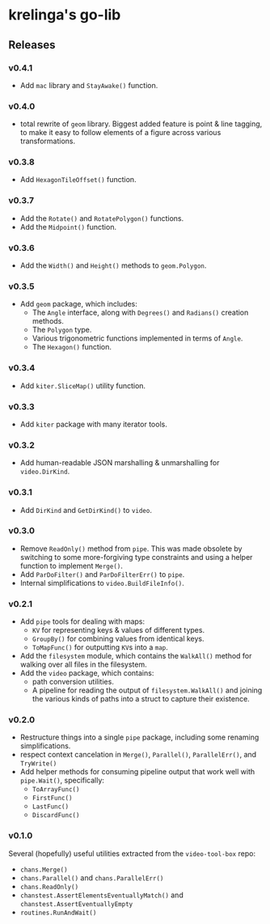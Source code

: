 # krelinga's go-lib

## Releases

### v0.4.1

- Add `mac` library and `StayAwake()` function.

### v0.4.0

- total rewrite of `geom` library.  Biggest added feature is point & line tagging, to make it easy to follow
elements of a figure across various transformations.

### v0.3.8

- Add `HexagonTileOffset()` function.

### v0.3.7

- Add the `Rotate()` and `RotatePolygon()` functions.
- Add the `Midpoint()` function.

### v0.3.6

- Add the `Width()` and `Height()` methods to `geom.Polygon`.

### v0.3.5

- Add `geom` package, which includes:
    - The `Angle` interface, along with `Degrees()` and `Radians()` creation methods.
    - The `Polygon` type.
    - Various trigonometric functions implemented in terms of `Angle`.
    - The `Hexagon()` function.

### v0.3.4

- Add `kiter.SliceMap()` utility function.

### v0.3.3

- Add `kiter` package with many iterator tools.

### v0.3.2

- Add human-readable JSON marshalling & unmarshalling for `video.DirKind`.

### v0.3.1

- Add `DirKind` and `GetDirKind()` to `video`.

### v0.3.0

- Remove `ReadOnly()` method from `pipe`.  This was made obsolete by switching to
  some more-forgiving type constraints and using a helper function to implement `Merge()`.
- Add `ParDoFilter()` and `ParDoFilterErr()` to `pipe`.
- Internal simplifications to `video.BuildFileInfo()`.

### v0.2.1

- Add `pipe` tools for dealing with maps:
    - `KV` for representing keys & values of different types.
    - `GroupBy()` for combining values from identical keys.
    - `ToMapFunc()` for outputting `KV`s into a `map`.
- Add the `filesystem` module, which contains the `WalkAll()` method for walking over all files in the filesystem.
- Add the `video` package, which contains:
    - path conversion utilities.
    - A pipeline for reading the output of `filesystem.WalkAll()` and joining the various kinds of paths into a struct to capture their existence.

### v0.2.0

- Restructure things into a single `pipe` package, including some renaming simplifications.
- respect context cancelation in `Merge()`, `Parallel()`, `ParallelErr()`, and `TryWrite()`
- Add helper methods for consuming pipeline output that work well with `pipe.Wait()`, specifically:
    - `ToArrayFunc()`
    - `FirstFunc()`
    - `LastFunc()`
    - `DiscardFunc()`

### v0.1.0

Several (hopefully) useful utilities extracted from the `video-tool-box` repo:

- `chans.Merge()`
- `chans.Parallel()` and `chans.ParallelErr()`
- `chans.ReadOnly()`
- `chanstest.AssertElementsEventuallyMatch()` and `chanstest.AssertEventuallyEmpty`
- `routines.RunAndWait()`